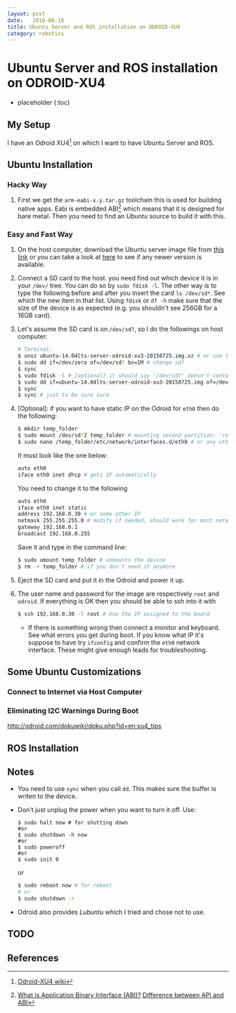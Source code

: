```yaml
---
layout: post
date:   2016-06-18
title: Ubuntu Server and ROS installation on ODROID-XU4
category: robotics
---
```



# **Ubuntu Server** and **ROS** installation on **ODROID-XU4**

* placeholder
{:toc}

## My Setup

I have an Odroid XU4[^xu4] on which I want to have Ubuntu Server and ROS.

## Ubuntu Installation

### Hacky Way

 1. First we get the `arm-eabi-x.y.tar.gz` toolchain this is used for building native apps. Eabi is embedded ABI[^abi] which means that it is designed for bare metal. Then you need to find an *Ubuntu* source to build it with this.

### Easy and Fast Way

 1. On the host computer, download the Ubuntu server image file from [this link](http://odroid.in/ubuntu_14.04lts/ubuntu-14.04lts-server-odroid-xu3-20150725.img.xz) or you can take a look at [here](http://odroid.in/ubuntu_14.04lts/) to see if any newer version is available.

 1. Connect a SD card to the host. you need find out which device it is in your `/dev/` tree. You can do so by `sudo fdisk -l`. The other way is to type the following before and after you insert the card `ls /dev/sd*`. See which the new item in that list. Using `fdisk` or `df -h` make sure that the size of the device is as expected (e.g. you shouldn't see 256GB for a 16GB card).

 1. Let's assume the SD card is on `/dev/sd?`, so I do the followings on host computer:

    ```bash
    # Terminal:
    $ unxz ubuntu-14.04lts-server-odroid-xu3-20150725.img.xz # or use tar
    $ sudo dd if=/dev/zero of=/dev/sd? bs=1M # change sd?
    $ sync
    $ sudo fdisk -l # [optional] it should say '/dev/sd?' doesn't contain a valid partition
    $ sudo dd if=ubuntu-14.04lts-server-odroid-xu3-20150725.img of=/dev/sd? bs=1M conv=fsync # change sd?
    $ sync
    $ sync # just to be sure sure
    ```

 1. \[Optional\]: if you want to have static IP on the Odroid for `eth0` then do the following:
   
    ```bash
    $ mkdir temp_folder
    $ sudo mount /dev/sd?2 temp_folder # mounting second partition: 'rootfs'
    $ sudo nano /temp_folder/etc/network/interfaces.d/eth0 # or any other editor
    ```
    
    It must look like the one below:
    
    ```bash
    auto eth0
    iface eth0 inet dhcp # gets IP automatically
    ```

    You need to change it to the following
    
    ```bash
    auto eth0
    iface eth0 inet static
    address 192.168.0.30 # or some other IP
    netmask 255.255.255.0 # modify if needed, should work for most networks
    gateway 192.168.0.1
    broadcast 192.168.0.255
    ```
    
    Save it and type in the command line:
    
    ```bash
    $ sudo umount temp_folder # unmounts the device
    $ rm -r temp_folder # if you don't need it anymore
    ```

 1. Eject the SD card and put it in the Odroid and power it up.

 1. The user name and password for the image are respectively `root` and `odroid`. If everything is OK then you should be able to ssh into it with
    
    ```bash
    $ ssh 192.168.0.30 -l root # Use the IP assigned to the board
    ```

    * If there is something wrong then connect a monitor and keyboard. See what errors you get during boot. If you know what IP it's suppose to have try `ifconfig` and confirm the `eth0` network interface. These might give enough leads for troubleshooting.

## Some Ubuntu Customizations

### Connect to Internet via Host Computer

### Eliminating I2C Warnings During Boot
http://odroid.com/dokuwiki/doku.php?id=en:xu4_tips


## ROS Installation


## Notes

* You need to use `sync` when you call `dd`. This makes sure the buffer is writen to the device.

* Don't just unplug the power when you want to turn it off. Use:
    
    ```
    $ sudo halt now # for shutting down
    #or
    $ sudo shutdown -h now
    #or
    $ sudo poweroff
    #or
    $ sudo init 0
    ```
    
    or 
    
    ```bash
    $ sudo reboot now # for reboot
    # or
    $ sudo shutdown -r
    ```

* Odroid also provides *Lubuntu* which I tried and chose not to use.

## TODO

## References
[^abi]:[What is Application Binary Interface (ABI)?](http://stackoverflow.com/questions/2171177/what-is-application-binary-interface-abi?rq=1)
[Difference between API and ABI](http://stackoverflow.com/questions/3784389/difference-between-api-and-abi?rq=1)

[^xu4]: [Odroid-XU4 wiki](http://odroid.com/dokuwiki/doku.php?id=en:odroid-xu4)

